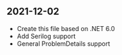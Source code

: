 ﻿## 2021-12-02

- Create this file based on .NET 6.0
- Add Serilog support
- General ProblemDetails support